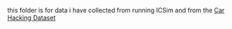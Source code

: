 this folder is for data i have collected from running ICSim and from the [Car Hacking Dataset](https://ocslab.hksecurity.net/Datasets/CAN-intrusion-dataset)